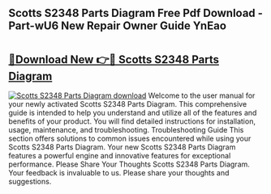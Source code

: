 ## Scotts S2348 Parts Diagram Free Pdf Download - Part-wU6 New Repair Owner Guide YnEao

# <h2><a href="http://dfttbjc.blite.top/?on=Scotts+S2348+Parts+Diagram">🔗Download New 👉🔴 Scotts S2348 Parts Diagram</a></h2>

[![Scotts S2348 Parts Diagram download](https://i.imgur.com/lujVjoI.png)](http://dfttbjc.blite.top/?on=Scotts+S2348+Parts+Diagram)
Welcome to the user manual for your newly activated Scotts S2348 Parts Diagram. This comprehensive guide is intended to help you understand and utilize all of the features and benefits of your product. You will find detailed instructions for installation, usage, maintenance, and troubleshooting. Troubleshooting Guide This section offers solutions to common issues encountered while using your Scotts S2348 Parts Diagram. Your new Scotts S2348 Parts Diagram features a powerful engine and innovative features for exceptional performance. Please Share Your Thoughts Scotts S2348 Parts Diagram. Your feedback is invaluable to us. Please share your thoughts and suggestions.
